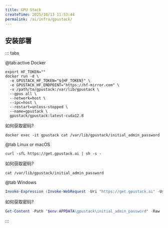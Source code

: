 ```yaml
---
title: GPU Stack
createTime: 2025/10/13 11:53:44
permalink: /ai/infra/gpustack/
---
```


## 安装部署

::: tabs

@tab:active Docker

```shell
export HF_TOKEN=""
docker run -d \
  -e GPUSTACK_HF_TOKEN="${HF_TOKEN}" \
  -e GPUSTACK_HF_ENDPOINT="https://hf-mirror.com" \
  -v /path/to/gpustack:/var/lib/gpustack \
  --gpus all \
  --network=host \
  --ipc=host \
  --restart=unless-stopped \
  --name=gpustack \
  gpustack/gpustack:latest-cuda12.8
```

如何获取密码?

```shell
docker exec -it gpustack cat /var/lib/gpustack/initial_admin_password
```

@tab Linux or macOS

```shell
curl -sfL https://get.gpustack.ai | sh -s -
```

如何获取密码?

```shell
cat /var/lib/gpustack/initial_admin_password
```

@tab Windows

```powershell
Invoke-Expression (Invoke-WebRequest -Uri "https://get.gpustack.ai" -UseBasicParsing).Content
```

如何获取密码?

```powershell
Get-Content -Path "$env:APPDATA\gpustack\initial_admin_password" -Raw
```

:::
